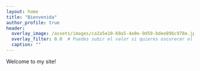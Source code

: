 ```yaml
---
layout: home
title: "Bienvenida"
author_profile: true
header:
  overlay_image: /assets/images/ca2a5e10-69a5-4e0e-9d59-bdee896c978e.jpg
  overlay_filter: 0.0  # Puedes subir el valor si quieres oscurecer el banner (ej: 0.3)
  caption: ""
---
```

Welcome to my site!
